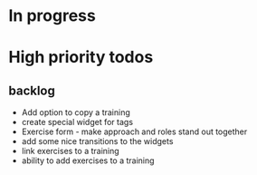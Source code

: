 
# In progress

# High priority todos


## backlog

- Add option to copy a training
- create special widget for tags
- Exercise form - make approach and roles stand out together
- add some nice transitions to the widgets
- link exercises to a training
- ability to add exercises to a training

